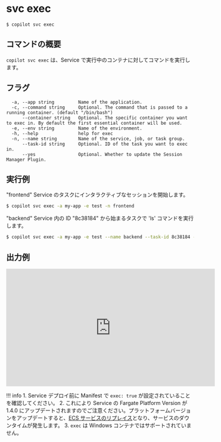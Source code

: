 # svc exec
```
$ copilot svc exec
```

## コマンドの概要
`copilot svc exec` は、Service で実行中のコンテナに対してコマンドを実行します。

## フラグ
```
  -a, --app string         Name of the application.
  -c, --command string     Optional. The command that is passed to a running container. (default "/bin/bash")
      --container string   Optional. The specific container you want to exec in. By default the first essential container will be used.
  -e, --env string         Name of the environment.
  -h, --help               help for exec
  -n, --name string        Name of the service, job, or task group.
      --task-id string     Optional. ID of the task you want to exec in.
      --yes                Optional. Whether to update the Session Manager Plugin.
```

## 実行例

"frontend" Service のタスクにインタラクティブなセッションを開始します。

```bash
$ copilot svc exec -a my-app -e test -n frontend
```

"backend" Service 内の ID "8c38184" から始まるタスクで 'ls' コマンドを実行します。

```bash
$ copilot svc exec -a my-app -e test --name backend --task-id 8c38184 --command "ls"
```

## 出力例

<iframe width="560" height="315" src="https://www.youtube.com/embed/Evrl9Vux31k" frameborder="0" allow="accelerometer; autoplay; clipboard-write; encrypted-media; gyroscope; picture-in-picture" allowfullscreen></iframe>

!!! info
    1. Service デプロイ前に Manifest で `exec: true` が設定されていることを確認してください。
    2. これにより Service の Fargate Platform Version が 1.4.0 にアップデートされますのでご注意ください。プラットフォームバージョンをアップデートすると、[ECS サービスのリプレイス](https://docs.aws.amazon.com/ja_jp/AWSCloudFormation/latest/UserGuide/aws-resource-ecs-service.html#cfn-ecs-service-platformversion)となり、サービスのダウンタイムが発生します。
    3. `exec` は Windows コンテナではサポートされていません。
